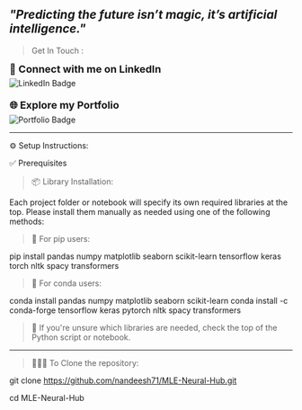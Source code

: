  *"Predicting the future isn’t magic, it’s artificial intelligence."*
-------------------------------------------------------------------------------------------------------
> Get In Touch :

<div style="display: flex; flex-direction: column; gap: 20px; max-width: 300px;">

  <div>
    <p style="font-weight: 700; font-size: 18px; margin: 0 0 6px;">🤝 Connect with me on LinkedIn</p>
    <a href="https://www.linkedin.com/in/nandeesh71" target="_blank" rel="noopener" title="Visit my LinkedIn Profile" style="text-decoration: none;">
      <img src="https://img.shields.io/badge/LinkedIn-%230077B5.svg?style=for-the-badge&logo=linkedin&logoColor=white" alt="LinkedIn Badge" />
    </a>
  </div>

  <div>
    <p style="font-weight: 700; font-size: 18px; margin: 0 0 6px;">🌐 Explore my Portfolio</p>
    <a href="https://nandeesh-71.web.app" target="_blank" rel="noopener" title="Visit my Portfolio" style="text-decoration: none;">
      <img src="https://img.shields.io/badge/Portfolio-%23000000.svg?style=for-the-badge&logo=web&logoColor=white" alt="Portfolio Badge" />
    </a>
  </div>
</div>

-------------------------------------------------------------------------------------------------------


⚙️ Setup Instructions:

✅ Prerequisites

> 📦 Library Installation:

Each project folder or notebook will specify its own required libraries at the top.
Please install them manually as needed using one of the following methods:

> 📌 For pip users:

pip install pandas numpy matplotlib seaborn scikit-learn tensorflow keras torch nltk spacy transformers

> 📌 For conda users:

conda install pandas numpy matplotlib seaborn scikit-learn
conda install -c conda-forge tensorflow keras pytorch nltk spacy transformers

> 📍 If you're unsure which libraries are needed, check the top of the Python script or notebook.


-------------------------------------------------------------------------------------------------------


> 🧑🏻‍💻 To Clone the repository:

git clone https://github.com/nandeesh71/MLE-Neural-Hub.git

cd MLE-Neural-Hub
